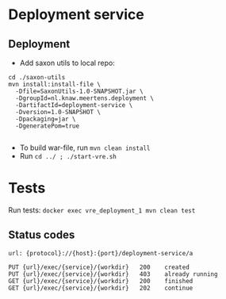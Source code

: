 Deployment service
===

Deployment
---

- Add saxon utils to local repo:
```
cd ./saxon-utils
mvn install:install-file \
  -Dfile=SaxonUtils-1.0-SNAPSHOT.jar \
  -DgroupId=nl.knaw.meertens.deployment \
  -DartifactId=deployment-service \
  -Dversion=1.0-SNAPSHOT \
  -Dpackaging=jar \
  -DgeneratePom=true
  
```
- To build war-file, run `mvn clean install`
- Run `cd ../ ; ./start-vre.sh`

Tests
===
Run tests: `docker exec vre_deployment_1 mvn clean test`

Status codes
---
```
url: {protocol}://{host}:{port}/deployment-service/a

PUT {url}/exec/{service}/{workdir}   200    created
PUT {url}/exec/{service}/{workdir}   403    already running
GET {url}/exec/{service}/{workdir}   200    finished
GET {url}/exec/{service}/{workdir}   202    continue
```

